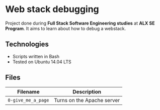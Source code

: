 # Web stack debugging
Project done during **Full Stack Software Engineering studies** at **ALX SE Program**. It aims to learn about how to debug a webstack.

## Technologies
* Scripts written in Bash
* Tested on Ubuntu 14.04 LTS

## Files

| Filename | Description |
| -------- | ----------- |
| `0-give_me_a_page` | Turns on the Apache server |
